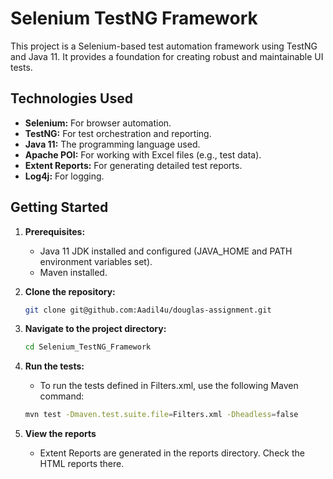 # Selenium TestNG Framework

This project is a Selenium-based test automation framework using TestNG and Java 11.  It provides a foundation for creating robust and maintainable UI tests.

## Technologies Used

* **Selenium:** For browser automation.
* **TestNG:** For test orchestration and reporting.
* **Java 11:** The programming language used.
* **Apache POI:** For working with Excel files (e.g., test data).
* **Extent Reports:** For generating detailed test reports.
* **Log4j:** For logging.

## Getting Started

1. **Prerequisites:**

    * Java 11 JDK installed and configured (JAVA_HOME and PATH environment variables set).
    * Maven installed.

2. **Clone the repository:**

   ```bash
   git clone git@github.com:Aadil4u/douglas-assignment.git

3. **Navigate to the project directory:**

    ```bash
   cd Selenium_TestNG_Framework
   
4. **Run the tests:**
   * To run the tests defined in Filters.xml, use the following Maven command:
    ```bash
   mvn test -Dmaven.test.suite.file=Filters.xml -Dheadless=false
5. **View the reports**
   * Extent Reports are generated in the reports directory. Check the HTML reports there.